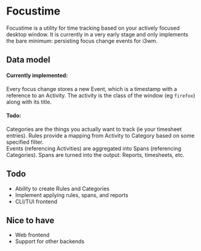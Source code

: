 # Focustime

Focustime is a utility for time tracking based on your actively focused desktop window. It is currently in a very early stage and only implements the bare minimum: persisting focus change events for i3wm.

## Data model

#### Currently implemented:  
Every focus change stores a new Event, which is a timestamp with a reference to an Activity. The activity is the class of the window (eg `firefox`) along with its title.  

#### Todo:   
Categories are the things you actually want to track (ie your timesheet entries). Rules provide a mapping from Activity to Category based on some specified filter.  
Events (referencing Activities) are aggregated into Spans (referencing Categories). Spans are turned into the output: Reports, timesheets, etc. 

## Todo

* Ability to create Rules and Categories
* Implement applying rules, spans, and reports
* CLI/TUI frontend

## Nice to have

* Web frontend
* Support for other backends
